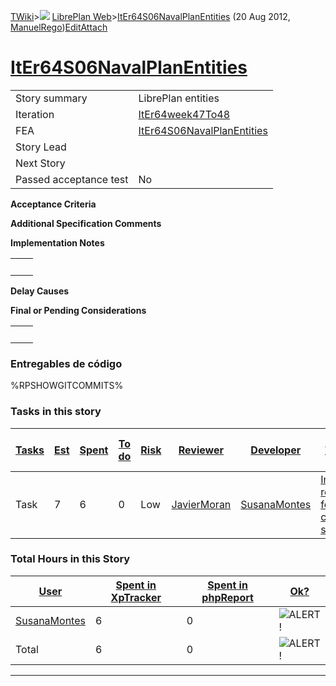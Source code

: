 [TWiki](Main_WebHome)&gt;![](/twiki/pub/TWiki/TWikiDocGraphics/web-bg-small.gif) [LibrePlan Web](LibrePlan_WebHome)&gt;[ItEr64S06NavalPlanEntities](LibrePlan_ItEr64S06NavalPlanEntities "Topic revision: 4 (20 Aug 2012 - 09:52:49)") (20 Aug 2012, [ManuelRego](Main_ManuelRego))[Edit](LibrePlan_ItEr64S06NavalPlanEntities?t=1520343640 "Edit this topic text")[Attach](/twiki/bin/attach/LibrePlan/ItEr64S06NavalPlanEntities "Attach an image or document to this topic")  

 [ItEr64S06NavalPlanEntities](LibrePlan_ItEr64S06NavalPlanEntities)
===================================================================

|                        |                                                                    |
|------------------------|--------------------------------------------------------------------|
| Story summary          | LibrePlan entities                                                 |
| Iteration              | [ItEr64week47To48](LibrePlan_ItEr64week47To48)                     |
| FEA                    | [ItEr64S06NavalPlanEntities](LibrePlan_ItEr64S06NavalPlanEntities) |
| Story Lead             |                                                                    |
| Next Story             |                                                                    |
| Passed acceptance test | No                                                                 |

**Acceptance Criteria**

**Additional Specification Comments**

**Implementation Notes**

|     |     |
|-----|-----|
|     |     |

**Delay Causes**

**Final or Pending Considerations**

|     |     |
|-----|-----|
|     |     |

###  Entregables de código

%RPSHOWGITCOMMITS%

###  Tasks in this story

| [Tasks](LibrePlan_ItEr64S06NavalPlanEntities?sortcol=0;table=2;up=0#sorted_table "Sort by this column") | [Est](LibrePlan_ItEr64S06NavalPlanEntities?sortcol=1;table=2;up=0#sorted_table "Sort by this column") | [Spent](LibrePlan_ItEr64S06NavalPlanEntities?sortcol=2;table=2;up=0#sorted_table "Sort by this column") | [To do](LibrePlan_ItEr64S06NavalPlanEntities?sortcol=3;table=2;up=0#sorted_table "Sort by this column") | [Risk](LibrePlan_ItEr64S06NavalPlanEntities?sortcol=4;table=2;up=0#sorted_table "Sort by this column") | [Reviewer](LibrePlan_ItEr64S06NavalPlanEntities?sortcol=5;table=2;up=0#sorted_table "Sort by this column") | [Developer](LibrePlan_ItEr64S06NavalPlanEntities?sortcol=6;table=2;up=0#sorted_table "Sort by this column") | [Task Name](LibrePlan_ItEr64S06NavalPlanEntities?sortcol=7;table=2;up=0#sorted_table "Sort by this column") | [Start Date](LibrePlan_ItEr64S06NavalPlanEntities?sortcol=8;table=2;up=0#sorted_table "Sort by this column") | [Est End Date](LibrePlan_ItEr64S06NavalPlanEntities?sortcol=9;table=2;up=0#sorted_table "Sort by this column") | [End Date](LibrePlan_ItEr64S06NavalPlanEntities?sortcol=10;table=2;up=0#sorted_table "Sort by this column") |
|---------------------------------------------------------------------------------------------------------|-------------------------------------------------------------------------------------------------------|---------------------------------------------------------------------------------------------------------|---------------------------------------------------------------------------------------------------------|--------------------------------------------------------------------------------------------------------|------------------------------------------------------------------------------------------------------------|-------------------------------------------------------------------------------------------------------------|-------------------------------------------------------------------------------------------------------------|--------------------------------------------------------------------------------------------------------------|----------------------------------------------------------------------------------------------------------------|-------------------------------------------------------------------------------------------------------------|
| Task                                                                                                    | 7                                                                                                     | 6                                                                                                       | 0                                                                                                       | Low                                                                                                    | [JavierMoran](Main_JavierMoran)                                                                            | [SusanaMontes](Main_SusanaMontes)                                                                           | [Interface refactoring for the configuration screen](LibrePlan_AnA04S01NavalPlanEntities#TasK2)             |                                                                                                              |                                                                                                                |                                                                                                             |

###  Total Hours in this Story

| [User](LibrePlan_ItEr64S06NavalPlanEntities?sortcol=0;table=3;up=0#sorted_table "Sort by this column") | [Spent in XpTracker](LibrePlan_ItEr64S06NavalPlanEntities?sortcol=1;table=3;up=0#sorted_table "Sort by this column") | [Spent in phpReport](LibrePlan_ItEr64S06NavalPlanEntities?sortcol=2;table=3;up=0#sorted_table "Sort by this column") | [Ok?](LibrePlan_ItEr64S06NavalPlanEntities?sortcol=3;table=3;up=0#sorted_table "Sort by this column") |
|--------------------------------------------------------------------------------------------------------|----------------------------------------------------------------------------------------------------------------------|----------------------------------------------------------------------------------------------------------------------|-------------------------------------------------------------------------------------------------------|
| [SusanaMontes](Main_SusanaMontes)                                                                      | 6                                                                                                                    | 0                                                                                                                    | ![ALERT!](/twiki/pub/TWiki/TWikiDocGraphics/warning.gif "ALERT!")                                     |
| Total                                                                                                  | 6                                                                                                                    | 0                                                                                                                    | ![ALERT!](/twiki/pub/TWiki/TWikiDocGraphics/warning.gif "ALERT!")                                     |

------------------------------------------------------------------------
